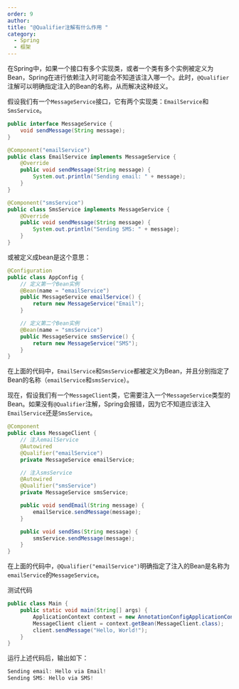 ```yaml
---
order: 9
author: 
title: "@Qualifier注解有什么作用 "
category:
  - Spring
  - 框架
---
```


在Spring中，如果一个接口有多个实现类，或者一个类有多个实例被定义为Bean，Spring在进行依赖注入时可能会不知道该注入哪一个。此时，`@Qualifier`注解可以明确指定注入的Bean的名称，从而解决这种歧义。

假设我们有一个`MessageService`接口，它有两个实现类：`EmailService`和`SmsService`。

```java
public interface MessageService {
    void sendMessage(String message);
}

@Component("emailService")
public class EmailService implements MessageService {
    @Override
    public void sendMessage(String message) {
        System.out.println("Sending email: " + message);
    }
}

@Component("smsService")
public class SmsService implements MessageService {
    @Override
    public void sendMessage(String message) {
        System.out.println("Sending SMS: " + message);
    }
}
```

或被定义成bean是这个意思：

```java
@Configuration
public class AppConfig {
    // 定义第一个Bean实例
    @Bean(name = "emailService")
    public MessageService emailService() {
        return new MessageService("Email");
    }

    // 定义第二个Bean实例
    @Bean(name = "smsService")
    public MessageService smsService() {
        return new MessageService("SMS");
    }
}
```

在上面的代码中，`EmailService`和`SmsService`都被定义为Bean，并且分别指定了Bean的名称（`emailService`和`smsService`）。

现在，假设我们有一个`MessageClient`类，它需要注入一个`MessageService`类型的Bean。如果没有`@Qualifier`注解，Spring会报错，因为它不知道应该注入`EmailService`还是`SmsService`。

```java
@Component
public class MessageClient {
    // 注入emailService
    @Autowired
    @Qualifier("emailService")
    private MessageService emailService;

    // 注入smsService
    @Autowired
    @Qualifier("smsService")
    private MessageService smsService;

    public void sendEmail(String message) {
        emailService.sendMessage(message);
    }

    public void sendSms(String message) {
        smsService.sendMessage(message);
    }
}
```

在上面的代码中，`@Qualifier("emailService")`明确指定了注入的Bean是名称为`emailService`的`MessageService`。

 测试代码

```java
public class Main {
    public static void main(String[] args) {
        ApplicationContext context = new AnnotationConfigApplicationContext(MessageClient.class);
        MessageClient client = context.getBean(MessageClient.class);
        client.sendMessage("Hello, World!");
    }
}
```

运行上述代码后，输出如下：

```java
Sending email: Hello via Email!
Sending SMS: Hello via SMS!
```











